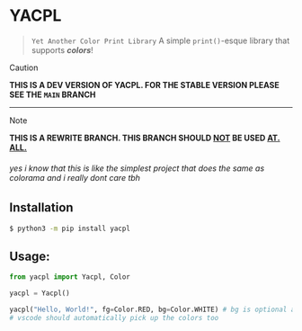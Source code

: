 # YACPL

> `Yet Another Color Print Library` A simple `print()`-esque library that supports ***colors***!

> [!CAUTION]
> **THIS IS A DEV VERSION OF YACPL. FOR THE STABLE VERSION PLEASE SEE THE `MAIN` BRANCH**
---
> [!NOTE]
> **THIS IS A REWRITE BRANCH. THIS BRANCH SHOULD <u>NOT</u> BE USED <u>AT. ALL.</u>**
###### yes i know that this is like the simplest project that does the same as colorama and i really dont care tbh

## Installation

```bash
$ python3 -m pip install yacpl
```

## Usage:

```python
from yacpl import Yacpl, Color

yacpl = Yacpl()

yacpl("Hello, World!", fg=Color.RED, bg=Color.WHITE) # bg is optional as it defaults to `Color.BLACK`
# vscode should automatically pick up the colors too
```
